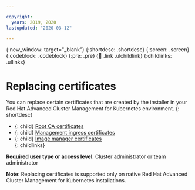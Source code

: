 ```yaml
---

copyright:
  years: 2019, 2020
lastupdated: "2020-03-12"

---
```


{:new_window: target="_blank"}
{:shortdesc: .shortdesc}
{:screen: .screen}
{:codeblock: .codeblock}
{:pre: .pre}
{:child: .link .ulchildlink}
{:childlinks: .ullinks}

# Replacing certificates

You can replace certain certificates that are created by the installer in your Red Hat Advanced Cluster Management for Kubernetes environment.
{: shortdesc}

- {: child} [Root CA certificates](cert_root_ca.md) <br />
- {: child} [Management ingress certificates](cert_mgmt_ingress.md) <br />
- {: child} [Image manager certificates](cert_image_mgr.md) <br /> <!--need to verify that this is applicable in meeting on Friday-->
{: childlinks}

**Required user type or access level**: Cluster administrator or team administrator

**Note**: Replacing certificates is supported only on native Red Hat Advanced Cluster Management for Kubernetes installations.